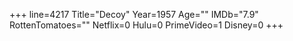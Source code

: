 +++
line=4217
Title="Decoy"
Year=1957
Age=""
IMDb="7.9"
RottenTomatoes=""
Netflix=0
Hulu=0
PrimeVideo=1
Disney=0
+++

